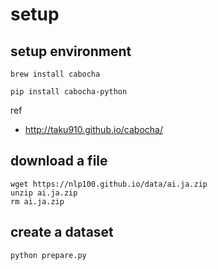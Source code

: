 # setup

## setup environment

```shell script
brew install cabocha
```

```shell script
pip install cabocha-python
```

ref
- http://taku910.github.io/cabocha/

## download a file

```shell script
wget https://nlp100.github.io/data/ai.ja.zip
unzip ai.ja.zip
rm ai.ja.zip
```

## create a dataset

```shell script
python prepare.py
```
